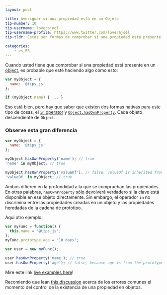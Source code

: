 ```yaml
---
layout: post

title: Averiguar si una propiedad está en un Objeto
tip-number: 10
tip-username: loverajoel
tip-username-profile: https://www.twitter.com/loverajoel
tip-tldr: Estas son formas de comprobar si una propiedad está presente en un objeto.

categories:
    - es_ES
---
```


Cuando usted tiene que comprobar si una propiedad está presente en un [object](https://developer.mozilla.org/en-US/docs/Web/JavaScript/Guide/Working_with_Objects), es probable que esté haciendo algo como esto:

```javascript
var myObject = {
  name: '@tips_js'
};

if (myObject.name) { ... }

```
Eso está bien, pero hay que saber que existen dos formas nativas para este tipo de cosas, el [`in` operator](https://developer.mozilla.org/en-US/docs/Web/JavaScript/Reference/Operators/in) y [`Object.hasOwnProperty`](https://developer.mozilla.org/en-US/docs/Web/JavaScript/Reference/Global_Objects/Object/hasOwnProperty). Cada objeto descendiente de `Object`.

### Observe esta gran diferencia

```javascript
var myObject = {
  name: '@tips_js'
};

myObject.hasOwnProperty('name'); // true
'name' in myObject; // true

myObject.hasOwnProperty('valueOf'); // false, valueOf is inherited from the prototype chain
'valueOf' in myObject; // true

```

Ambos difieren en la profundidad a la que se comprueban las propiedades. En otras palabras, `hasOwnProperty` sólo devolverá verdadero si la clave está disponible en ese objeto directamente. Sin embargo, el operador `in` no discrimina entre las propiedades creadas en un objeto y las propiedades heredadas de la cadena de prototipo.

Aqui otro ejemplo:

```javascript
var myFunc = function() {
  this.name = '@tips_js';
};
myFunc.prototype.age = '10 days';

var user = new myFunc();

user.hasOwnProperty('name'); // true
user.hasOwnProperty('age'); // false, because age is from the prototype chain
```

Mire este link [live examples here](https://jsbin.com/tecoqa/edit?js,console)!

Recomiendo que lean [this discussion](https://github.com/loverajoel/jstips/issues/62) acerca de los errores comunes el momento del control de la existencia de una propiedad en objetos.